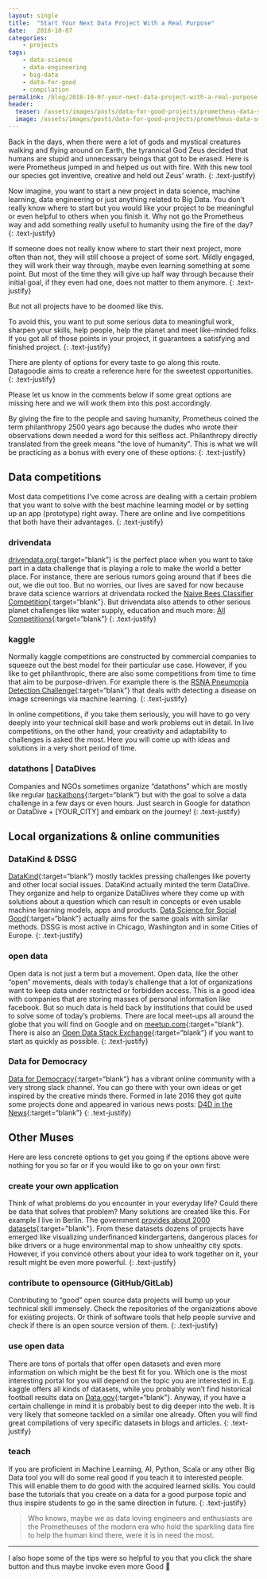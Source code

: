 ```yaml
---
layout: single
title:  "Start Your Next Data Project With a Real Purpose"
date:   2018-10-07
categories: 
    - projects
tags:
    - data-science
    - data-engineering
    - big-data
    - data-for-good
    - compilation
permalink: /blog/2018-10-07-your-next-data-project-with-a-real-purpose.md/
header:
  teaser: /assets/images/posts/data-for-good-projects/prometheus-data-smaller.jpg
  image: /assets/images/posts/data-for-good-projects/prometheus-data-smaller.jpg
---
```


Back in the days, when there were a lot of gods and mystical creatures walking and flying around on Earth, the tyrannical God Zeus decided
that humans are stupid and unnecessary beings that got to be erased. Here is were Prometheus jumped in and helped us out with fire. 
With this new tool our species got inventive, creative and held out Zeus' wrath.
{: .text-justify}

Now imagine, you want to start a new project in data science, machine learning, data engineering or just anything related to Big Data. 
You don’t really know where to start but you would like your project to be meaningful or even helpful to others when you finish it. 
Why not go the Prometheus way and add something really useful to humanity using the fire of the day?
{: .text-justify}

If someone does not really know where to start their next project, more often than not, they will still choose a project of some sort. 
Mildly engaged, they will work their way through, maybe even learning something at some point. 
But most of the time they will give up half way through because their initial goal, if they even had one, does not matter to them anymore.
{: .text-justify}

But not all projects have to be doomed like this.

To avoid this, you want to put some serious data to meaningful work, sharpen your skills, help people, help the planet and meet like-minded folks. 
If you got all of those points in your project, it guarantees a satisfying and finished project.
{: .text-justify}

There are plenty of options for every taste to go along this route. 
Datagoodie aims to create a reference here for the sweetest opportunities.
{: .text-justify}

Please let us know in the comments below if some great options are missing here and we will work them into this post accordingly.

By giving the fire to the people and saving humanity, Prometheus coined the term philanthropy 2500 years ago because the dudes who wrote their observations down
needed a word for this selfless act. Philanthropy directly translated from the greek means "the love of humanity". 
This is what we will be practicing as a bonus with every one of these options:
{: .text-justify}

## Data competitions
Most data competitions I’ve come across are dealing with a certain problem that you want to solve with the best machine learning model or by setting up an app (prototype) right away.
There are online and live competitions that both have their advantages.
{: .text-justify}

### drivendata
[drivendata.org](drivendata.org){:target=“blank”} is the perfect place when you want to take part in a data challenge that is playing a role to make the world a better place. For instance, there are serious rumors going around that if bees die out, we die out too. But no worries, our lives are saved for now because brave data science warriors at drivendata rocked the [Naive Bees Classifier Competition](https://www.drivendata.org/competitions/8/naive-bees-classifier/){:target=“blank”}. 
But drivendata also attends to other serious planet challenges like water supply, education and much more:
[All Competitions](https://www.drivendata.org/competitions/){:target=“blank”}
{: .text-justify}

### kaggle
Normally kaggle competitions are constructed by commercial companies to squeeze out the best model for their particular use case. 
However, if you like to get philanthropic, there are also some competitions from time to time that aim to be purpose-driven. 
For example there is the [RSNA Pneumonia Detection Challenge](https://www.kaggle.com/c/rsna-pneumonia-detection-challenge#description){:target=“blank”} that deals with detecting a disease on image screenings via machine learning.
{: .text-justify}

In online competitions, if you take them seriously, you will have to go very deeply into your technical skill base and work problems out in detail.
In live competitions, on the other hand, your creativity and adaptability to challenges is asked the most. Here you will come up with ideas and solutions in a very short period of time.

### datathons | DataDives
Companies and NGOs sometimes organize “datathons” which are mostly like regular [hackathons](https://en.wikipedia.org/wiki/Hackathon){:target=“blank”} but with the goal to solve a data challenge in a few days or even hours. 
Just search in Google for datathon or DataDive + [YOUR_CITY] and embark on the journey!
{: .text-justify}

## Local organizations & online communities

### DataKind & DSSG
[DataKind](http://www.datakind.org){:target=“blank”} mostly tackles pressing challenges like poverty and other local social issues. 
DataKind actually minted the term DataDive. They organize and help to organize DataDives where they come up with solutions about a question which can result in concepts or even usable machine learning models, apps and products. 
[Data Science for Social Good](https://dssg.uchicago.edu){:target=“blank”} actually aims for the same goals with similar methods. 
DSSG is most active in Chicago, Washington and in some Cities of Europe.
{: .text-justify}

### open data
Open data is not just a term but a movement. 
Open data, like the other “open” movements, deals with today’s challenge that a lot of organizations want to keep data under restricted or forbidden access. 
This is a good idea with companies that are storing masses of personal information like facebook. 
But so much data is held back by institutions that could be used to solve some of today’s problems. 
There are local meet-ups all around the globe that you will find on Google and on [meetup.com](https://meetup.com){:target="blank"}.
There is also an [Open Data Stack Exchange](https://opendata.stackexchange.com){:target=“blank”} if you want to start as quickly as possible.
{: .text-justify}

### Data for Democracy 
[Data for Democracy](http://datafordemocracy.org){:target=“blank”} has a vibrant online community with a very strong slack channel.
You can go there with your own ideas or get inspired by the creative minds there.
Formed in late 2016 they got quite some projects done and appeared in various news posts: [D4D in the News](http://datafordemocracy.org/inthenews.html){:target=“blank”}
{: .text-justify}

## Other Muses
Here are less concrete options to get you going if the options above were nothing for you so far or if you would like to go on your own first:

### create your own application
Think of what problems do you encounter in your everyday life? Could there be data that solves that problem?
Many solutions are created like this. For example I live in Berlin. The government [provides about 2000 datasets](https://daten.berlin.de){:target="blank"}. 
From these datasets dozens of projects have emerged like visualizing underfinanced kindergartens, dangerous places for bike drivers or a huge environmental map to show unhealthy city spots.
However, if you convince others about your idea to work together on it, your result might be even more powerful.
{: .text-justify}

### contribute to opensource (GitHub/GitLab)
Contributing to “good” open source data projects will bump up your technical skill immensely. 
Check the repositories of the organizations above for existing projects.
Or think of software tools that help people survive and check if there is an open source version of them.
{: .text-justify}

### use open data
There are tons of portals that offer open datasets and even more information on which might be the best fit for you. 
Which one is the most interesting portal for you will depend on the topic you are interested in. 
E.g. kaggle offers all kinds of datasets, while you probably won’t find historical football results data on [Data.gov](https://www.data.gov){:target=“blank”}.
Anyway, if you have a certain challenge in mind it is probably best to dig deeper into the web. 
It is very likely that someone tackled on a similar one already. 
Often you will find great compilations of very specific datasets in blogs and articles.
{: .text-justify}

### teach
If you are proficient in Machine Learning, AI, Python, Scala or any other Big Data tool you will do some real good if you teach it to interested people.
This will enable them to do good with the acquired learned skills. 
You could base the tutorials that you create on a data for a good purpose topic and thus inspire students to go in the same direction in future.
{: .text-justify}


> Who knows, maybe we as data loving engineers and enthusiasts are the Prometheuses of the modern era who hold the 
sparkling data fire to help the human kind there, were it is in need the most.

___

I also hope some of the tips were so helpful to you that you click the share button and thus maybe invoke even more Good 🚀
